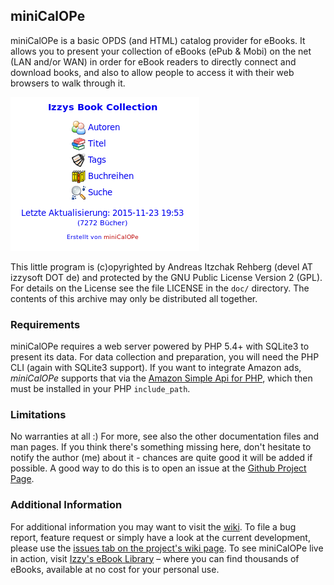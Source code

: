 ## miniCalOPe

miniCalOPe is a basic OPDS (and HTML) catalog provider for eBooks.
It allows you to present your collection of eBooks (ePub & Mobi)
on the net (LAN and/or WAN) in order for eBook readers to directly connect and
download books, and also to allow people to access it with their web browsers
to walk through it.

![Start Page](doc/startpage.png)

This little program is (c)opyrighted by Andreas Itzchak Rehberg
(devel AT izzysoft DOT de) and protected by the GNU Public License Version 2
(GPL). For details on the License see the file LICENSE in the `doc/` directory.
The contents of this archive may only be distributed all together.


### Requirements
miniCalOPe requires a web server powered by PHP 5.4+ with SQLite3 to present its
data. For data collection and preparation, you will need the PHP CLI (again with
SQLite3 support). If you want to integrate Amazon ads, *miniCalOPe* supports that
via the [Amazon Simple Api for PHP](https://github.com/IzzySoft/Asap), which then
must be installed in your PHP `include_path`.


### Limitations
No warranties at all :) For more, see also the other documentation files and man
pages. If you think there's something missing here, don't hesitate to notify the
author (me) about it - chances are quite good it will be added if possible. A
good way to do this is to open an issue at the [Github Project
Page](https://github.com/IzzySoft/miniCalOPe).


### Additional Information
For additional information you may want to visit the
[wiki](https://github.com/IzzySoft/miniCalOPe/wiki). To file a bug report,
feature request or simply have a look at the current development, please use
the [issues tab on the project's wiki
page](https://github.com/IzzySoft/miniCalOPe/issues). To see miniCalOPe live in
action, visit [Izzy's eBook Library](https://ebooks.qumran.org/) – where you
can find thousands of eBooks, available at no cost for your personal use.
